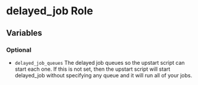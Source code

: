# delayed_job Role

## Variables

### Optional

* `delayed_job_queues`
  The delayed job queues so the upstart script can start each one.
  If this is not set, then the upstart script will start delayed\_job without specifying any queue and it will run all of your jobs.
